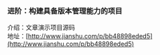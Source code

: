 ### 进阶：构建具备版本管理能力的项目

介绍：文章演示项目源码  
地址：[http://www.jianshu.com/p/bb48898eded5](http://www.jianshu.com/p/bb48898eded5)
